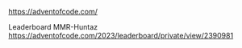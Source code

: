 https://adventofcode.com/

Leaderboard MMR-Huntaz
https://adventofcode.com/2023/leaderboard/private/view/2390981